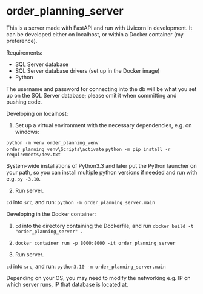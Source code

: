 # order_planning_server

This is a server made with FastAPI and run with Uvicorn in development. It can be developed either on localhost, or within a Docker container (my preference).

Requirements:
- SQL Server database
- SQL Server database drivers (set up in the Docker image)
- Python

The username and password for connecting into the db will be what you set up on the SQL Server database; please omit it when committing and pushing code.

Developing on localhost:

1. Set up a virtual environment with the necessary dependencies, e.g. on windows:

`python -m venv order_planning_venv`
`order_planning_venv\Scripts\activate`
`python -m pip install -r requirements/dev.txt`

System-wide installations of Python3.3 and later put the Python launcher on your path, so you can install multiple python versions if needed and run with e.g. `py -3.10`.

2. Run server.

`cd` into `src`, and run:
`python -m order_planning_server.main`

Developing in the Docker container:

1. `cd` into the directory containing the Dockerfile, and run `docker build -t "order_planning_server" .`

2. `docker container run -p 8000:8000 -it order_planning_server`

3. Run server.

`cd` into `src`, and run:
`python3.10 -m order_planning_server.main`

Depending on your OS, you may need to modify the networking e.g. IP on which server runs, IP that database is located at.